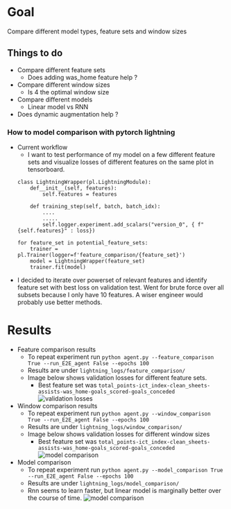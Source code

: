 # Goal
Compare different model types, feature sets and window sizes

## Things to do 
- Compare different feature sets
    - Does adding was_home feature help ?
- Compare different window sizes
    - Is 4 the optimal window size
- Compare different models
    - Linear model vs RNN 
- Does dynamic augmentation help ?

### How to model comparison with pytorch lightning
- Current workflow
    - I want to test performance of my model on a few different feature sets and visualize losses of different features on the same plot in tensorboard.
    ```
    class LightningWrapper(pl.LightningModule):
        def__init__(self, features):
            self.features = features 

        def training_step(self, batch, batch_idx):
            ....
            .....
            self.logger.experiment.add_scalars("version_0", { f"{self.features}" : loss})

    for feature_set in potential_feature_sets:
        trainer = pl.Trainer(logger=f'feature_comparison/{feature_set}')
        model = LightningWrapper(feature_set)
        trainer.fit(model)
    ```
- I decided to iterate over powerset of relevant features and identify feature set with best loss on validation test. Went for brute force over all subsets because I only have 10 features. A wiser engineer would probably use better methods. 


# Results
- Feature comparison results 
    - To repeat experiment run `python agent.py --feature_comparison True --run_E2E_agent False --epochs 100`
    - Results are under `lightning_logs/feature_comparison/`
    - Image below shows validation losses for different feature sets. 
        - Best feature set was `total_points-ict_index-clean_sheets-assists-was_home-goals_scored-goals_conceded`
    ![validation losses](../lightning_logs/feature_comparison.png)
- Window comparison results
    - To repeat experiment run `python agent.py --window_comparison True --run_E2E_agent False --epochs 100`
    - Results are under `lightning_logs/window_comparison/`
    - Image below shows validation losses for different window sizes
        - Best feature set was `total_points-ict_index-clean_sheets-assists-was_home-goals_scored-goals_conceded`
    ![model comparison](../lightning_logs/window_comparison.png)
- Model comparison
    - To repeat experiment run `python agent.py --model_comparison True --run_E2E_agent False --epochs 100`
    - Results are under `lightning_logs/model_comparison/`
    - Rnn seems to learn faster, but linear model is marginally better over the course of time. 
    ![model comparison](../lightning_logs/model_comparison.png)